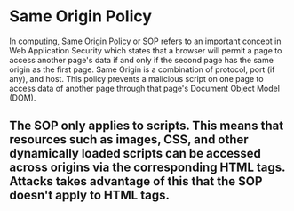 # Same Origin Policy

In computing, Same Origin Policy or SOP refers to an important concept in Web Application Security which states that a browser will permit a page to access another page's data if and only if the second page has the same origin as the first page. Same Origin is a combination of protocol, port (if any), and host. This policy prevents a malicious script on one page to access data of another page through that page's Document Object Model (DOM).

## The SOP only applies to scripts. This means that resources such as images, CSS, and other dynamically loaded scripts can be accessed across origins via the corresponding HTML tags. Attacks takes advantage of this that the SOP doesn't apply to HTML tags.
